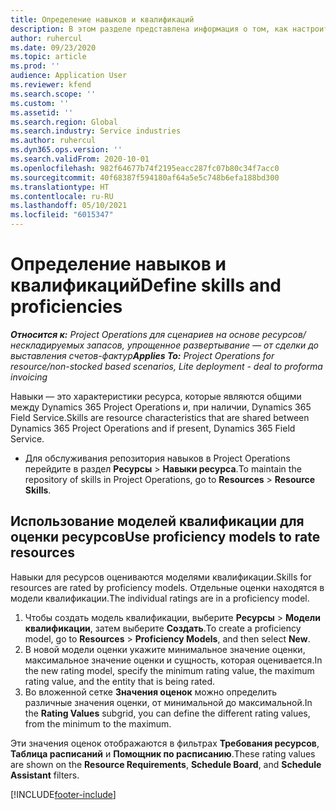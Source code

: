 ```yaml
---
title: Определение навыков и квалификаций
description: В этом разделе представлена информация о том, как настроить модели квалификации для оценки ресурсов.
author: ruhercul
ms.date: 09/23/2020
ms.topic: article
ms.prod: ''
audience: Application User
ms.reviewer: kfend
ms.search.scope: ''
ms.custom: ''
ms.assetid: ''
ms.search.region: Global
ms.search.industry: Service industries
ms.author: ruhercul
ms.dyn365.ops.version: ''
ms.search.validFrom: 2020-10-01
ms.openlocfilehash: 982f64677b74f2195eacc287fc07b80c34f7acc0
ms.sourcegitcommit: 40f68387f594180af64a5e5c748b6efa188bd300
ms.translationtype: HT
ms.contentlocale: ru-RU
ms.lasthandoff: 05/10/2021
ms.locfileid: "6015347"
---
```

# <a name="define-skills-and-proficiencies"></a><span data-ttu-id="ebf3d-103">Определение навыков и квалификаций</span><span class="sxs-lookup"><span data-stu-id="ebf3d-103">Define skills and proficiencies</span></span>

<span data-ttu-id="ebf3d-104">_**Относится к:** Project Operations для сценариев на основе ресурсов/нескладируемых запасов, упрощенное развертывание — от сделки до выставления счетов-фактур_</span><span class="sxs-lookup"><span data-stu-id="ebf3d-104">_**Applies To:** Project Operations for resource/non-stocked based scenarios, Lite deployment - deal to proforma invoicing_</span></span>

<span data-ttu-id="ebf3d-105">Навыки — это характеристики ресурса, которые являются общими между Dynamics 365 Project Operations и, при наличии, Dynamics 365 Field Service.</span><span class="sxs-lookup"><span data-stu-id="ebf3d-105">Skills are resource characteristics that are shared between Dynamics 365 Project Operations and if present, Dynamics 365 Field Service.</span></span> 

- <span data-ttu-id="ebf3d-106">Для обслуживания репозитория навыков в Project Operations перейдите в раздел **Ресурсы** \> **Навыки ресурса**.</span><span class="sxs-lookup"><span data-stu-id="ebf3d-106">To maintain the repository of skills in Project Operations, go to **Resources** \> **Resource Skills**.</span></span> 

## <a name="use-proficiency-models-to-rate-resources"></a><span data-ttu-id="ebf3d-107">Использование моделей квалификации для оценки ресурсов</span><span class="sxs-lookup"><span data-stu-id="ebf3d-107">Use proficiency models to rate resources</span></span>

<span data-ttu-id="ebf3d-108">Навыки для ресурсов оцениваются моделями квалификации.</span><span class="sxs-lookup"><span data-stu-id="ebf3d-108">Skills for resources are rated by proficiency models.</span></span> <span data-ttu-id="ebf3d-109">Отдельные оценки находятся в модели квалификации.</span><span class="sxs-lookup"><span data-stu-id="ebf3d-109">The individual ratings are in a proficiency model.</span></span> 

1. <span data-ttu-id="ebf3d-110">Чтобы создать модель квалификации, выберите **Ресурсы** \> **Модели квалификации**, затем выберите **Создать**.</span><span class="sxs-lookup"><span data-stu-id="ebf3d-110">To create a proficiency model, go to **Resources** \> **Proficiency Models**, and then select **New**.</span></span>
2. <span data-ttu-id="ebf3d-111">В новой модели оценки укажите минимальное значение оценки, максимальное значение оценки и сущность, которая оценивается.</span><span class="sxs-lookup"><span data-stu-id="ebf3d-111">In the new rating model, specify the minimum rating value, the maximum rating value, and the entity that is being rated.</span></span>
3. <span data-ttu-id="ebf3d-112">Во вложенной сетке **Значения оценок** можно определить различные значения оценки, от минимальной до максимальной.</span><span class="sxs-lookup"><span data-stu-id="ebf3d-112">In the **Rating Values** subgrid, you can define the different rating values, from the minimum to the maximum.</span></span>


<span data-ttu-id="ebf3d-113">Эти значения оценок отображаются в фильтрах **Требования ресурсов**, **Таблица расписаний** и **Помощник по расписанию**.</span><span class="sxs-lookup"><span data-stu-id="ebf3d-113">These rating values are shown on the **Resource Requirements**, **Schedule Board**, and **Schedule Assistant** filters.</span></span>


[!INCLUDE[footer-include](../includes/footer-banner.md)]